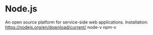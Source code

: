 # Node.js
An open source platform for service-side web applications.
Installation:
  https://nodejs.org/en/download/current/
  node-v
  npm-v
